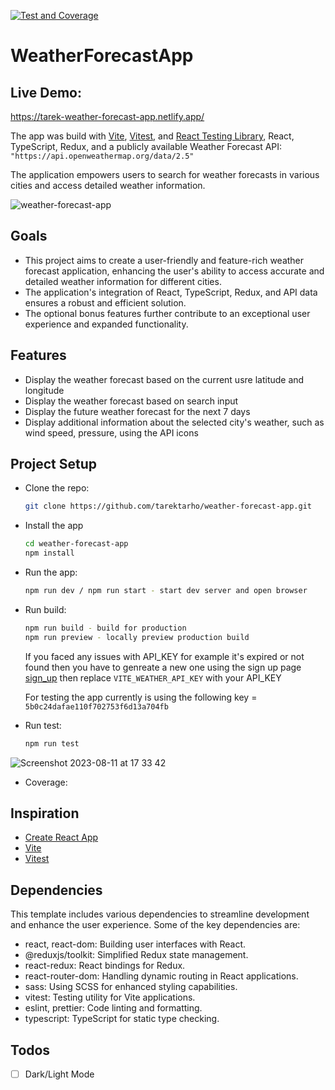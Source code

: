 [![Test and Coverage](https://github.com/tarektarho/weather-forecast-app/actions/workflows/main.yml/badge.svg)](https://github.com/tarektarho/weather-forecast-app/actions/workflows/main.yml)


# WeatherForecastApp

## Live Demo: 
https://tarek-weather-forecast-app.netlify.app/


The app was build with [Vite](https://vitejs.dev/), [Vitest](https://vitest.dev/), and [React Testing Library](https://github.com/testing-library/react-testing-library), React, TypeScript, Redux, and a publicly available Weather Forecast API: `"https://api.openweathermap.org/data/2.5"`

The application empowers users to search for weather forecasts in various cities and access detailed weather information.


![weather-forecast-app](https://github.com/tarektarho/weather-forecast-app/assets/18512695/a8e7097a-118f-401e-b683-31f9d11484bf)



## Goals

- This project aims to create a user-friendly and feature-rich weather forecast application, enhancing the user's ability to access accurate and detailed weather information for different cities.
- The application's integration of React, TypeScript, Redux, and API data ensures a robust and efficient solution.
- The optional bonus features further contribute to an exceptional user experience and expanded functionality.

## Features
- Display the weather forecast based on the current usre latitude and longitude
- Display the weather forecast based on search input
- Display the future weather forecast for the next 7 days
- Display additional information about the selected city's weather, such as wind speed, pressure, using the API icons

## Project Setup

- Clone the repo:
  ```sh
  git clone https://github.com/tarektarho/weather-forecast-app.git
  ```

- Install the app
  ```sh
  cd weather-forecast-app
  npm install
  ```
- Run the app:
  ```sh
  npm run dev / npm run start - start dev server and open browser
  ```

- Run build:
  ```sh
  npm run build - build for production
  npm run preview - locally preview production build
  ```

  If you faced any issues with API_KEY for example it's expired or not found then you have to genreate a new one using the sign up page [sign_up](https://home.openweathermap.org/users/sign_up)
  then replace `VITE_WEATHER_API_KEY` with your API_KEY

  For testing the app currently is using the following key = `5b0c24dafae110f702753f6d13a704fb`

- Run test:
  ```sh
  npm run test
  ```
![Screenshot 2023-08-11 at 17 33 42](https://github.com/tarektarho/weather-forecast-app/assets/18512695/9cee7be4-8d41-45bb-8631-d2c18d332901)


- Coverage:
  

## Inspiration

- [Create React App](https://github.com/facebook/create-react-app/tree/main/packages/cra-template)
- [Vite](https://github.com/vitejs/vite/tree/main/packages/create-vite/template-react)
- [Vitest](https://github.com/vitest-dev/vitest/tree/main/examples/react-testing-lib)

## Dependencies
This template includes various dependencies to streamline development and enhance the user experience. Some of the key dependencies are:

 - react, react-dom: Building user interfaces with React.
 - @reduxjs/toolkit: Simplified Redux state management.
 - react-redux: React bindings for Redux.
 - react-router-dom: Handling dynamic routing in React applications.
 - sass: Using SCSS for enhanced styling capabilities.
 - vitest: Testing utility for Vite applications.
 - eslint, prettier: Code linting and formatting.
 - typescript: TypeScript for static type checking.



## Todos

- [ ] Dark/Light Mode
